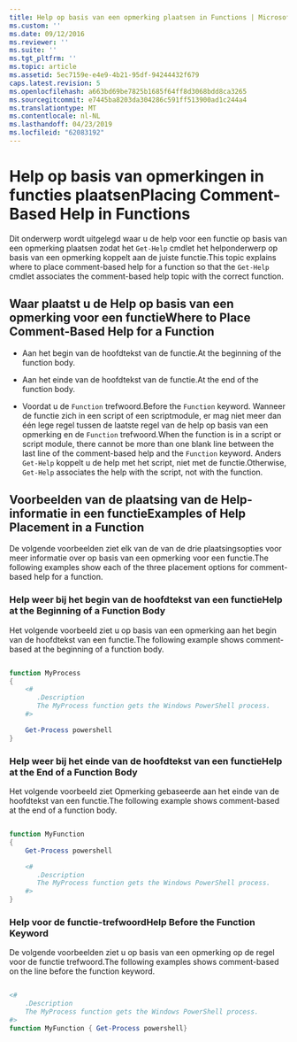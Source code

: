 ```yaml
---
title: Help op basis van een opmerking plaatsen in Functions | Microsoft Docs
ms.custom: ''
ms.date: 09/12/2016
ms.reviewer: ''
ms.suite: ''
ms.tgt_pltfrm: ''
ms.topic: article
ms.assetid: 5ec7159e-e4e9-4b21-95df-94244432f679
caps.latest.revision: 5
ms.openlocfilehash: a663bd69be7825b1685f64ff8d3068bdd8ca3265
ms.sourcegitcommit: e7445ba8203da304286c591ff513900ad1c244a4
ms.translationtype: MT
ms.contentlocale: nl-NL
ms.lasthandoff: 04/23/2019
ms.locfileid: "62083192"
---
```

# <a name="placing-comment-based-help-in-functions"></a><span data-ttu-id="8667a-102">Help op basis van opmerkingen in functies plaatsen</span><span class="sxs-lookup"><span data-stu-id="8667a-102">Placing Comment-Based Help in Functions</span></span>

<span data-ttu-id="8667a-103">Dit onderwerp wordt uitgelegd waar u de help voor een functie op basis van een opmerking plaatsen zodat het `Get-Help` cmdlet het helponderwerp op basis van een opmerking koppelt aan de juiste functie.</span><span class="sxs-lookup"><span data-stu-id="8667a-103">This topic explains where to place comment-based help for a function so that the `Get-Help` cmdlet associates the comment-based help topic with the correct function.</span></span>

## <a name="where-to-place-comment-based-help-for-a-function"></a><span data-ttu-id="8667a-104">Waar plaatst u de Help op basis van een opmerking voor een functie</span><span class="sxs-lookup"><span data-stu-id="8667a-104">Where to Place Comment-Based Help for a Function</span></span>

- <span data-ttu-id="8667a-105">Aan het begin van de hoofdtekst van de functie.</span><span class="sxs-lookup"><span data-stu-id="8667a-105">At the beginning of the function body.</span></span>

- <span data-ttu-id="8667a-106">Aan het einde van de hoofdtekst van de functie.</span><span class="sxs-lookup"><span data-stu-id="8667a-106">At the end of the function body.</span></span>

- <span data-ttu-id="8667a-107">Voordat u de `Function` trefwoord.</span><span class="sxs-lookup"><span data-stu-id="8667a-107">Before the `Function` keyword.</span></span> <span data-ttu-id="8667a-108">Wanneer de functie zich in een script of een scriptmodule, er mag niet meer dan één lege regel tussen de laatste regel van de help op basis van een opmerking en de `Function` trefwoord.</span><span class="sxs-lookup"><span data-stu-id="8667a-108">When the function is in a script or script module, there cannot be more than one blank line between the last line of the comment-based help and the `Function` keyword.</span></span> <span data-ttu-id="8667a-109">Anders `Get-Help` koppelt u de help met het script, niet met de functie.</span><span class="sxs-lookup"><span data-stu-id="8667a-109">Otherwise, `Get-Help` associates the help with the script, not with the function.</span></span>

## <a name="examples-of-help-placement-in-a-function"></a><span data-ttu-id="8667a-110">Voorbeelden van de plaatsing van de Help-informatie in een functie</span><span class="sxs-lookup"><span data-stu-id="8667a-110">Examples of Help Placement in a Function</span></span>

 <span data-ttu-id="8667a-111">De volgende voorbeelden ziet elk van de van de drie plaatsingsopties voor meer informatie over op basis van een opmerking voor een functie.</span><span class="sxs-lookup"><span data-stu-id="8667a-111">The following examples show each of the three placement options for comment-based help for a function.</span></span>

### <a name="help-at-the-beginning-of-a-function-body"></a><span data-ttu-id="8667a-112">Help weer bij het begin van de hoofdtekst van een functie</span><span class="sxs-lookup"><span data-stu-id="8667a-112">Help at the Beginning of a Function Body</span></span>

 <span data-ttu-id="8667a-113">Het volgende voorbeeld ziet u op basis van een opmerking aan het begin van de hoofdtekst van een functie.</span><span class="sxs-lookup"><span data-stu-id="8667a-113">The following example shows comment-based at the beginning of a function body.</span></span>

```powershell

function MyProcess
{
    <#
       .Description
       The MyProcess function gets the Windows PowerShell process.
    #>

    Get-Process powershell
}

```

### <a name="help-at-the-end-of-a-function-body"></a><span data-ttu-id="8667a-114">Help weer bij het einde van de hoofdtekst van een functie</span><span class="sxs-lookup"><span data-stu-id="8667a-114">Help at the End of a Function Body</span></span>

 <span data-ttu-id="8667a-115">Het volgende voorbeeld ziet Opmerking gebaseerde aan het einde van de hoofdtekst van een functie.</span><span class="sxs-lookup"><span data-stu-id="8667a-115">The following example shows comment-based at the end of a function body.</span></span>

```powershell

function MyFunction
{
    Get-Process powershell

    <#
       .Description
       The MyProcess function gets the Windows PowerShell process.
    #>
}

```

### <a name="help-before-the-function-keyword"></a><span data-ttu-id="8667a-116">Help voor de functie-trefwoord</span><span class="sxs-lookup"><span data-stu-id="8667a-116">Help Before the Function Keyword</span></span>

 <span data-ttu-id="8667a-117">De volgende voorbeelden ziet u op basis van een opmerking op de regel voor de functie trefwoord.</span><span class="sxs-lookup"><span data-stu-id="8667a-117">The following examples shows comment-based on the line before the function keyword.</span></span>

```powershell

<#
    .Description
    The MyProcess function gets the Windows PowerShell process.
#>
function MyFunction { Get-Process powershell}

```